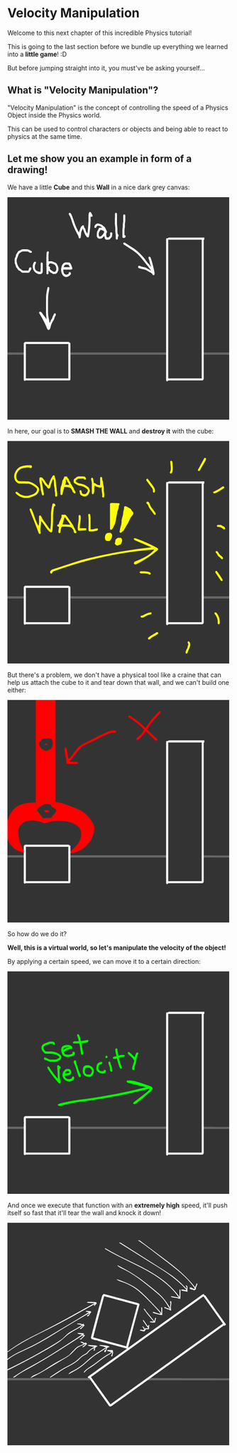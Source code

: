 # Velocity Manipulation

Welcome to this next chapter of this incredible Physics tutorial!

This is going to the last section before we bundle up everything we learned into a **little game**! :D

But before jumping straight into it, you must've be asking yourself...

## What is "Velocity Manipulation"?

"Velocity Manipulation" is the concept of controlling the speed of a Physics Object inside the Physics world.

This can be used to control characters or objects and being able to react to physics at the same time.

## Let me show you an example in form of a drawing!

We have a little **Cube** and this **Wall** in a nice dark grey canvas:

![Velocity 1](./resources/velocity-1.png)

In here, our goal is to **SMASH THE WALL** and **destroy it** with the cube:

![Velocity 2](./resources/velocity-2.png)

But there's a problem, we don't have a physical tool like a craine that can help us attach the cube to it and tear down that wall, and we can't build one either:

![Velocity 3](./resources/velocity-3.png)

So how do we do it?

**Well, this is a virtual world, so let's manipulate the velocity of the object!**

By applying a certain speed, we can move it to a certain direction:

![Velocity 4](./resources/velocity-4.png)

And once we execute that function with an **extremely high** speed, it'll push itself so fast that it'll tear the wall and knock it down!

![Velocity 5](./resources/velocity-5.png)